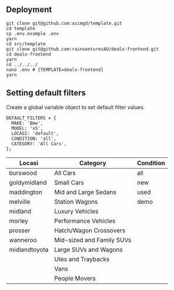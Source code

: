 ## Deployment

```
git clone git@github.com:azimgd/template.git
cd template
cp .env.example .env
yarn
cd src/template
git clone git@github.com:rainventuresAU/dealx-frontend.git
cd dealx-frontend
yarn
cd ../../../
nano .env # [TEMPLATE=dealx-frontend]
yarn
```

## Setting default filters
Create a global variable object to set default filter values.
```
DEFAULT_FILTERS = {
  MAKE: 'Bmw',
  MODEL: 'x5',
  LOCASI: 'default',
  CONDITION: 'all',
  CATEGORY: 'All Cars',
};
```

| Locasi        | Category                  | Condition     |
| ------------- | ------------------------- | ------------- |
| burswood      | All Cars                  | all           |
| goldymidland  | Small Cars                | new           |
| maddington    | Mid and Large Sedans      | used          |
| melville      | Station Wagons            | demo          |
| midland       | Luxury Vehicles           |               |
| morley        | Performance Vehicles      |               |
| prosser       | Hatch/Wagon Crossovers    |               |
| wanneroo      | Mid-sized and Family SUVs |               |
| midlandtoyota | Large SUVs and Wagons     |               |
|               | Utes and Traybacks        |               |
|               | Vans                      |               |
|               | People Movers             |               |
